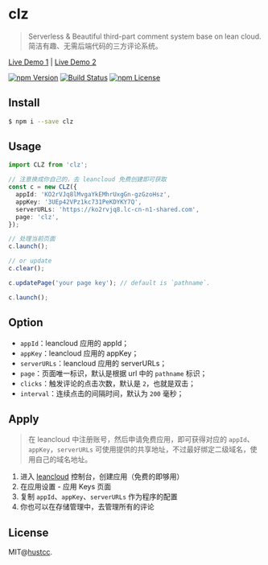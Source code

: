 # clz

> Serverless & Beautiful third-part comment system base on lean cloud. 简洁有趣、无需后端代码的三方评论系统。

[Live Demo 1](https://atool.vip/corevalue/) | [Live Demo 2](https://git.hust.cc/clz)

[![npm Version](https://img.shields.io/npm/v/clz.svg)](https://www.npmjs.com/package/clz)
[![Build Status](https://github.com/hustcc/clz/workflows/build/badge.svg)](https://github.com/hustcc/clz/actions)
[![npm License](https://img.shields.io/npm/l/clz.svg)](https://www.npmjs.com/package/clz)


## Install

```bash
$ npm i --save clz
```


## Usage

```ts
import CLZ from 'clz';

// 注意换成你自己的，去 leancloud 免费创建即可获取
const c = new CLZ({
  appId: 'KO2rVJq8lMvgaYkEMhrUxgGn-gzGzoHsz',
  appKey: '3UEp42VPz1kc731PeKDYKY7Q',
  serverURLs: 'https://ko2rvjq8.lc-cn-n1-shared.com',
  page: 'clz',
});

// 处理当前页面
c.launch();

// or update 
c.clear();

c.updatePage('your page key'); // default is `pathname`.

c.launch();
```


## Option

 - `appId`：leancloud 应用的 appId；
 - `appKey`：leancloud 应用的 appKey；
 - `serverURLs`：leancloud 应用的 serverURLs；
 - `page`：页面唯一标识，默认是根据 url 中的 `pathname` 标识；
 - `clicks`：触发评论的点击次数，默认是 `2`，也就是双击；
 - `interval`：连续点击的间隔时间，默认为 `200` 毫秒；


## Apply

> 在 leancloud 中注册账号，然后申请免费应用，即可获得对应的 `appId`、`appKey`，`serverURLs` 可使用提供的共享地址，不过最好绑定二级域名，使用自己的域名地址。

1. 进入 [leancloud](https://leancloud.cn/dashboard/applist.html#/apps) 控制台，创建应用（免费的即够用）
2. 在应用设置 - 应用 Keys 页面
3. 复制 `appId`、`appKey`、`serverURLs` 作为程序的配置
4. 你也可以在存储管理中，去管理所有的评论



## License

MIT@[hustcc](https://github.com/hustcc).
